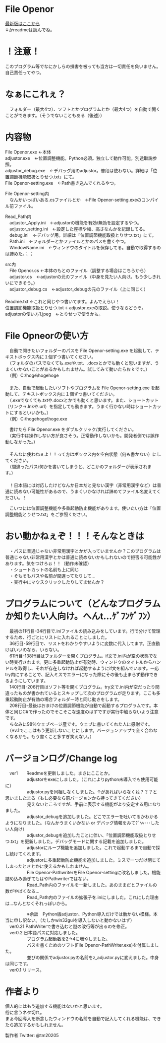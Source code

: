 # File Openor
[最新版はここから](https://github.com/tm20205/File-Openor/releases/)  
↓かreadmeは読んでね。

# ！注意！
  このプログラム等でなにかしらの損害を被っても当方は一切責任を負いません。自己責任ってやつ。  
 

# なぁにこれぇ？
　フォルダー（最大4つ）、ソフトとかプログラムとか（最大4つ）を自動で開くことができます。（そうでないこともある（後述））


# 内容物
File Openor.exe ←本体  
adjustor.exe　←位置調整機能。Python必須。独立して動作可能。別途取説参照。  
adjustor_debug.exe　←デバッグ用のadjustor。普段は使わない。詳細は「位置調節機能取扱とりせつ.txt」にて。  
File Openor-setting.exe　←Path書き込んでくれるやつ。  
  
File Openor-setting内  
　なんかいっぱいある.csファイルとか　←File Openor-setting.exeのコンパイル前ファイル。  
  
Read_Path内  
　adjustor_Apply.ini　←adjustorの機能を有効\無効を設定するやつ。  
　adjustor_setting.ini　←設定した座標や幅、高さなんかを記録してる。  
　debug.ini　←デバッグ用。詳細は「位置調節機能取扱とりせつ.txt」にて。  
　Path.ini　←フォルダーとかファイルとかのパスを書くやつ。  
　WindowName.ini　←ウィンドウのタイトルを保存してる。自動で取得するのは諦めた。；；  
  
src内  
　File Openor.cs ←本体のもとのファイル（調整する場合はこちらから）  
　adjustor.cs　←adjustorの元のファイル（中身を見たい人向け。もう少しきれいにできそう。）  
　adjustor_debug.cs　←adjustor_debugの元のファイル（上に同じく）  
　  
Readme.txt ←これと同じやつ書いてます。よんでえらい！  
位置調節機能取扱とりせつ.txt ←adjustor.exeの取説。使うならどうぞ。  
adjustorの使い方1.jpeg　←とりせつで使うかも。  

# File Opneorの使い方
　自動で開きたいフォルダーのパスを File Openor-setting.exe を起動して、テキストボックス内に１個ずつ書いてください。  
　（フォルダのパスでなくても.exeや.txt、.docxとかでも動くと思いますが、うまくいかないことがあるかもしれません。試してみて動いたらおｋです。）  
　（例）C:\hoge\hogehoge  
　  
　また、自動で起動したいソフトやプログラムを File Openor-setting.exe を起動して、テキストボックス内に１個ずつ書いてください。  
　（.exeでなくても.txtや.docxとかでも動くと思います。また、ショートカット（リンク→.lnkや.url）を指定しても動きます。うまく行かない時はショートカットにするといいかも。）  
　（例）C:\hogehoge\hoge.exe  
  
　書けたら File Openor.exe をダブルクリック/実行してください。  
　（実行中は操作しない方が良さそう。正常動作しないかも。開発者側では誤作動しなかった。）  
　  
　そんなに使わねぇよ！！って方はボックス内を空白状態（何も書かない）にしてください。  
　（間違ったパス/何かを書いてしまうと、どこかのフォルダーが表示されます。）  
　  
　！日本語には対応したけどなんか日本だと見ない漢字（非常用漢字など）は普通に読めない可能性があるので、うまくいかなければ諦めてファイル名変えてください。！  
  
　こいつには位置調整機能や多重起動防止機能があります。使いたい方は「位置調整機能とりせつ.txt」をご参照ください。  
  
  
# おい動かねぇぞ！！！そんなときは
　・パスに普通じゃない非常用漢字とかが入っていませんか？このプログラムは普通じゃない非常用漢字とかは普通に読めないかもしれないので拒否る可能性があります。気をつけろぉ！！（動作未確認）  
　・ショートカットの名前も上に同じ  
　・そもそもパスや名前が間違ってたりして...  
　・実行中にマウスクリックしたりしてませんか？  
  
  
# プログラムについて（どんなプログラムか知りたい人向け。へんt...ｹﾞﾌﾝｹﾞﾌﾝ）
　最初の11行目-34行目で.iniファイルの読み込みをしています。行で分けて管理するため、行ごとにリストに入れることにしました。  
　36行目-59行目で、リストをわかりやすいように変数に代入してます。正直動けばいいのなら、いらない。  
　61行目-138行目はフォルダーを開くプログラム。if文で.ini内が空の状態でない時実行されます。更に多重起動防止が有効時、ウィンドウのタイトルからハンドルを取得し、それが存在しなければ起動するようにif文を組んでいます。一応try内にすることで、記入ミスでエラーになった際にその後も止まらず動作できるようにしています。  
　140行目-206行目はソフト等を開くプログラム。try文で.ini内が空だったり間違ったものが書かれているとスキップして次のプログラムが走ります。ここも多重起動防止が有効の場合フォルダー時と同じ動きをします。  
　208行目-最後はおまけの位置調節機能が自動で起動するプログラムです。本体と同じC#で作ったのでそこそこな速度のはずですが実行中触らないよう注意です。  
　ちなみに98％ウェブページ産です。ウェブに書いてくれた人に感謝です。  
　（※v.1でここはもう更新しないことにします。バージョンアップで全く合わなくなるかも。もう書くこと多すぎ笑えない。）  


# バージョンログ/Change log
　ver1　　Readmeを更新しました。まさにこことか。  
　　　　　adjustorをexeにしました。（これによりpython未導入でも使用可能に）  
　　　　　adjustor.pyを同梱しなくしました。↑があればいらなくね？？？と思いましたまる（もし必要なら前バージョンから持ってきてください）  
　　　　　見えないところですが、手前に表示する機能がより安定する用になりました。  
　　　　　adjustor_debugを追加しました。どこでエラーを吐いてるかわかるようになりました。（なんかうまくいかない or デバッグ情報をみてｸﾞﾍﾍ･･･したい人向け）  
　　　　　adjustor_debugを追加したことに伴い、「位置調節機能取扱とりせつ.txt」を更新しました。デバッグモードに関する記載を追加しました。  
　　　　　adjustorにループ機能を追加しました。これで起動するまで自動で探し続けてくれます。  
　　　　　adjustorに多重起動防止機能を追加しました。ミスで一つだけ閉じてしまったときとかに使えるかもしれません。  
　　　　　File Openor-PathwriterをFile Openor-settingに改名しました。機能詰め込み過ぎてもはやPathwriterではない。  
　　　　　Read_Path内のファイルを一新しました。あのままだとファイルの数がやばくなる…  
　　　　　Read_Path内のファイルの拡張子を.iniにしました。これにした理由は…なんとなくそれっぽいから。  
  
　　　　　※余談　Python版adjustor、Python導入だけでは動かない模様。本当に申し訳ない。（たしかwin32guiを導入しないと動かないはず）  
　ver0.21 PathWriterで書き込むと謎の改行等が出るのを修正。  
　ver0.2 日本語パスに対応しました。  
　　　　　プログラム起動数を2→4に増やしました。  
　　　　　パスを書くためのソフト(File Openor-PathWriter.exe)を付属しました。  
　　　　　並びの関係でadjustor.pyの名前をz_adjustor.pyに変えました。中身は同じです。  
　ver0.1 リリース。  
  

# 作者より
  個人的にはもう追加する機能はないかと思います。  
  俗に言うネタ切れ。  
  まぁ今回導入を断念したウィンドウの名前を自動で記入してくれる機能は、できたら追加するかもしれません。  
  
製作者 Twitter: @tm20205
